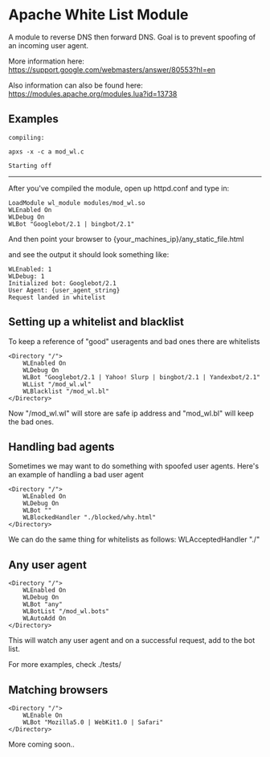 Apache White List Module
===================================================

A module to reverse DNS then forward DNS. Goal is to
prevent spoofing of an incoming user agent. 

More information here:
https://support.google.com/webmasters/answer/80553?hl=en

Also information can also be found here:
https://modules.apache.org/modules.lua?id=13738

Examples
------------------------------------

	compiling:

	apxs -x -c a mod_wl.c

	Starting off

-------------------------

After you've compiled the module, open up httpd.conf
and type in:

	LoadModule wl_module modules/mod_wl.so
	WLEnabled On
	WLDebug On
	WLBot "Googlebot/2.1 | bingbot/2.1"

And then point your browser to
{your_machines_ip}/any_static_file.html

and see the output it should look something like:

	WLEnabled: 1
	WLDebug: 1
	Initialized bot: Googlebot/2.1
	User Agent: {user_agent_string}
	Request landed in whitelist

Setting up a whitelist and blacklist
------------------------

To keep a reference of "good" useragents
and bad ones there are whitelists 

	<Directory "/">
		WLEnabled On
		WLDebug On
		WLBot "Googlebot/2.1 | Yahoo! Slurp | bingbot/2.1 | Yandexbot/2.1"
		WLList "/mod_wl.wl"
		WLBlacklist "/mod_wl.bl"
	</Directory>

Now "/mod_wl.wl" will store are safe ip address and "mod_wl.bl" will
keep the bad ones. 


Handling bad agents
---------------------

Sometimes we may want to do something with spoofed user agents. 
Here's an example of handling a bad user agent

	<Directory "/">
		WLEnabled On
		WLDebug On
		WLBot ""
		WLBlockedHandler "./blocked/why.html"
	</Directory>

We can do the same thing for whitelists as follows:
WLAcceptedHandler "./"

Any user agent
-----------------

	<Directory "/">
		WLEnabled On
		WLDebug On
		WLBot "any"
		WLBotList "/mod_wl.bots"
		WLAutoAdd On
	</Directory>

This will watch any user agent and on a successful
request, add to the bot list. 

For more examples, check ./tests/

Matching browsers
------------------

	<Directory "/">
		WLEnable On
		WLBot "Mozilla5.0 | WebKit1.0 | Safari"
	</Directory>

More coming soon..
